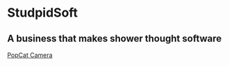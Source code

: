 # StudpidSoft
## A business that makes shower thought software
<a href="./popcat%20camera">PopCat Camera</a>
